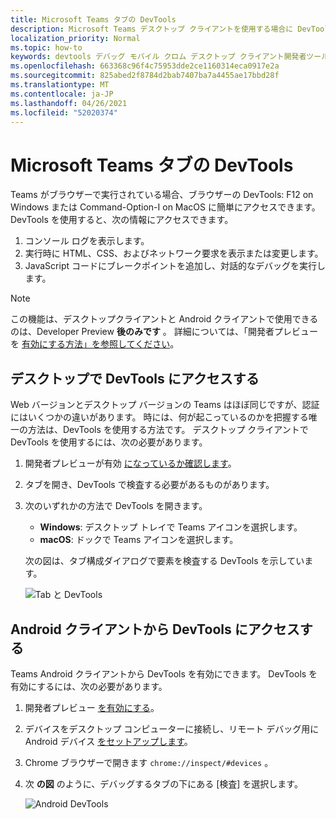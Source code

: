 ```yaml
---
title: Microsoft Teams タブの DevTools
description: Microsoft Teams デスクトップ クライアントを使用する場合に DevTools にアクセスする方法について説明します。
localization_priority: Normal
ms.topic: how-to
keywords: devtools デバッグ モバイル クロム デスクトップ クライアント開発者ツール
ms.openlocfilehash: 663368c96f4c75953dde2ce1160314eca0917e2a
ms.sourcegitcommit: 825abed2f8784d2bab7407ba7a4455ae17bbd28f
ms.translationtype: MT
ms.contentlocale: ja-JP
ms.lasthandoff: 04/26/2021
ms.locfileid: "52020374"
---
```

# <a name="devtools-for-microsoft-teams-tabs"></a>Microsoft Teams タブの DevTools

Teams がブラウザーで実行されている場合、ブラウザーの DevTools: F12 on Windows または Command-Option-I on MacOS に簡単にアクセスできます。 DevTools を使用すると、次の情報にアクセスできます。

1. コンソール ログを表示します。
1. 実行時に HTML、CSS、およびネットワーク要求を表示または変更します。
1. JavaScript コードにブレークポイントを追加し、対話的なデバッグを実行します。

> [!NOTE]
> この機能は、デスクトップクライアントと Android クライアントで使用できるのは、Developer Preview **後のみです** 。 詳細については、「開発者プレビューを [有効にする方法」を参照してください](~/resources/dev-preview/developer-preview-intro.md)。

## <a name="access-devtools-in-the-desktop"></a>デスクトップで DevTools にアクセスする

Web バージョンとデスクトップ バージョンの Teams はほぼ同じですが、認証にはいくつかの違いがあります。 時には、何が起こっているのかを把握する唯一の方法は、DevTools を使用する方法です。 デスクトップ クライアントで DevTools を使用するには、次の必要があります。

1. 開発者プレビューが有効 [になっているか確認します](~/resources/dev-preview/developer-preview-intro.md)。
1. タブを開き、DevTools で検査する必要があるものがあります。
1. 次のいずれかの方法で DevTools を開きます。
    * **Windows**: デスクトップ トレイで Teams アイコンを選択します。
    * **macOS**: ドックで Teams アイコンを選択します。
 
   次の図は、タブ構成ダイアログで要素を検査する DevTools を示しています。

   ![Tab と DevTools](~/assets/images/dev-preview/tab-and-devtools.png)

## <a name="access-devtools-from-an-android-client"></a>Android クライアントから DevTools にアクセスする

Teams Android クライアントから DevTools を有効にできます。 DevTools を有効にするには、次の必要があります。

1. 開発者プレビュー [を有効にする](~/resources/dev-preview/developer-preview-intro.md)。
1. デバイスをデスクトップ コンピューターに接続し、リモート デバッグ用に Android デバイス [をセットアップします](https://developers.google.com/web/tools/chrome-devtools/remote-debugging/)。
1. Chrome ブラウザーで開きます `chrome://inspect/#devices` 。
1. 次 **の図** のように、デバッグするタブの下にある [検査] を選択します。

   ![Android DevTools](~/assets/images/android-devtools.png)
